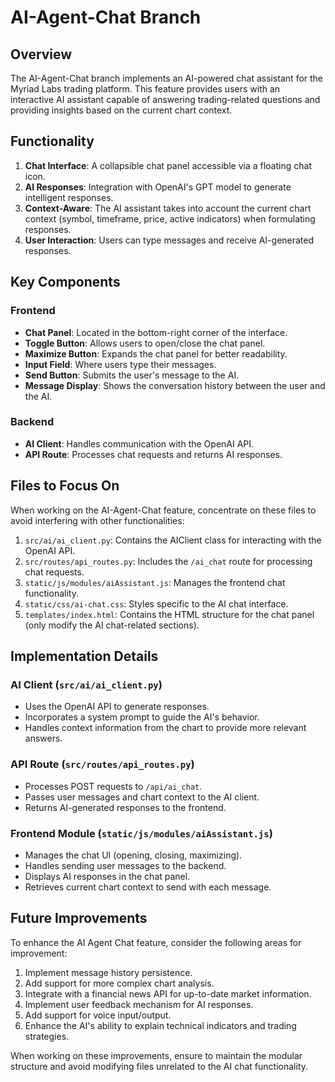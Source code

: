 # AI-Agent-Chat Branch

## Overview

The AI-Agent-Chat branch implements an AI-powered chat assistant for the Myriad Labs trading platform. This feature provides users with an interactive AI assistant capable of answering trading-related questions and providing insights based on the current chart context.

## Functionality

1. **Chat Interface**: A collapsible chat panel accessible via a floating chat icon.
2. **AI Responses**: Integration with OpenAI's GPT model to generate intelligent responses.
3. **Context-Aware**: The AI assistant takes into account the current chart context (symbol, timeframe, price, active indicators) when formulating responses.
4. **User Interaction**: Users can type messages and receive AI-generated responses.

## Key Components

### Frontend

- **Chat Panel**: Located in the bottom-right corner of the interface.
- **Toggle Button**: Allows users to open/close the chat panel.
- **Maximize Button**: Expands the chat panel for better readability.
- **Input Field**: Where users type their messages.
- **Send Button**: Submits the user's message to the AI.
- **Message Display**: Shows the conversation history between the user and the AI.

### Backend

- **AI Client**: Handles communication with the OpenAI API.
- **API Route**: Processes chat requests and returns AI responses.

## Files to Focus On

When working on the AI-Agent-Chat feature, concentrate on these files to avoid interfering with other functionalities:

1. `src/ai/ai_client.py`: Contains the AIClient class for interacting with the OpenAI API.
2. `src/routes/api_routes.py`: Includes the `/ai_chat` route for processing chat requests.
3. `static/js/modules/aiAssistant.js`: Manages the frontend chat functionality.
4. `static/css/ai-chat.css`: Styles specific to the AI chat interface.
5. `templates/index.html`: Contains the HTML structure for the chat panel (only modify the AI chat-related sections).

## Implementation Details

### AI Client (`src/ai/ai_client.py`)

- Uses the OpenAI API to generate responses.
- Incorporates a system prompt to guide the AI's behavior.
- Handles context information from the chart to provide more relevant answers.

### API Route (`src/routes/api_routes.py`)

- Processes POST requests to `/api/ai_chat`.
- Passes user messages and chart context to the AI client.
- Returns AI-generated responses to the frontend.

### Frontend Module (`static/js/modules/aiAssistant.js`)

- Manages the chat UI (opening, closing, maximizing).
- Handles sending user messages to the backend.
- Displays AI responses in the chat panel.
- Retrieves current chart context to send with each message.

## Future Improvements

To enhance the AI Agent Chat feature, consider the following areas for improvement:

1. Implement message history persistence.
2. Add support for more complex chart analysis.
3. Integrate with a financial news API for up-to-date market information.
4. Implement user feedback mechanism for AI responses.
5. Add support for voice input/output.
6. Enhance the AI's ability to explain technical indicators and trading strategies.

When working on these improvements, ensure to maintain the modular structure and avoid modifying files unrelated to the AI chat functionality.

